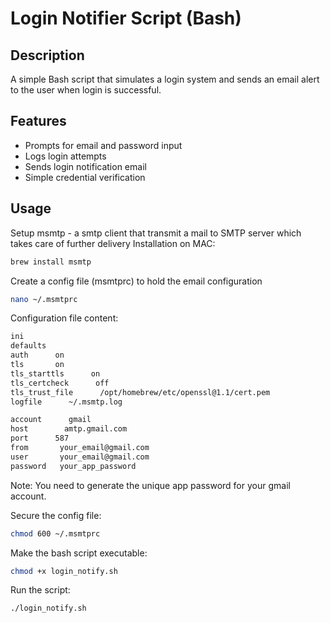 # Login Notifier Script (Bash)

## Description
A simple Bash script that simulates a login system and sends an email alert to the user when login is successful.

## Features
- Prompts for email and password input
- Logs login attempts
- Sends login notification email
- Simple credential verification

## Usage
Setup msmtp - a smtp client that transmit a mail to SMTP server which takes care of further delivery
Installation on MAC:
```bash
brew install msmtp
```

Create a config file (msmtprc) to hold the email configuration
```bash
nano ~/.msmtprc
```

Configuration file content:
```bash
ini
defaults
auth      on
tls       on
tls_starttls      on
tls_certcheck      off
tls_trust_file      /opt/homebrew/etc/openssl@1.1/cert.pem
logfile      ~/.msmtp.log

account      gmail
host        amtp.gmail.com
port      587
from       your_email@gmail.com
user       your_email@gmail.com
password   your_app_password
```
Note: You need to generate the unique app password for your gmail account.

Secure the config file:
```bash
chmod 600 ~/.msmtprc
```

Make the bash script executable:
```bash
chmod +x login_notify.sh
```

Run the script:
```bash
./login_notify.sh
```


